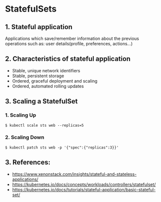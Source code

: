 # StatefulSets
## 1. Stateful application
Applications which save/remember information about the previous operations such as:
user details(profile, preferences, actions...)
## 2. Characteristics of stateful application
- Stable, unique network identifiers
- Stable, persistent storage
- Ordered, graceful deployment and scaling
- Ordered, automated rolling updates
## 3. Scaling a StatefulSet
### 1. Scaling Up
`$ kubectl scale sts web --replicas=5`
### 2. Scaling Down
`$ kubectl patch sts web -p '{"spec":{"replicas":3}}'`

## 3. References:
- https://www.xenonstack.com/insights/stateful-and-stateless-applications/
- https://kubernetes.io/docs/concepts/workloads/controllers/statefulset/
- https://kubernetes.io/docs/tutorials/stateful-application/basic-stateful-set/